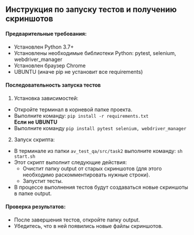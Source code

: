 ## Инструкция по запуску тестов и получению скриншотов

#### Предварительные требования:
- Установлен Python 3.7+
- Установлены необходимые библиотеки Python: pytest, selenium, webdriver_manager
- Установлен браузер Chrome
- UBUNTU (иначе pip не установит все requirements)  

#### Последовательность запуска тестов

1. Установка зависимостей:
- Откройте терминал в корневой папке проекта.  
- Выполните команду: `pip install -r requirements.txt`  
  **Если не UBUNTU**
- Выполните команду `pip install pytest selenium, webdriver_manager`
2. Запуск скрипта:
- В терминале из папки `av_test_qa/src/task2` выполните команду: `sh start.sh`
- Этот скрипт выполнит следующие действия:
    - Очистит папку output от старых скриншотов (для этого необходимо раскомментировать нужные строки).
    - Запустит тесты.
- В процессе выполнения тестов будут создаваться новые скриншоты в папке output.


#### Проверка результатов:
- После завершения тестов, откройте папку output.
- Убедитесь, что в ней появились новые файлы скриншотов.
